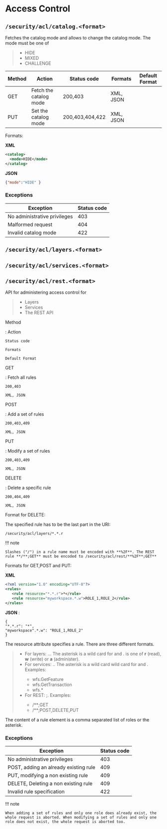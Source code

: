 # Access Control

## `/security/acl/catalog.<format>`

Fetches the catalog mode and allows to change the catalog mode. The mode must be one of

> -   HIDE
> -   MIXED
> -   CHALLENGE

| Method | Action                 | Status code     | Formats   | Default Format |
|--------|------------------------|-----------------|-----------|----------------|
| GET    | Fetch the catalog mode | 200,403         | XML, JSON |                |
| PUT    | Set the catalog mode   | 200,403,404,422 | XML, JSON |                |

Formats:

**XML**

``` xml
<catalog>
  <mode>HIDE</mode>
</catalog>
```

**JSON**

``` json
{"mode":"HIDE" }
```

### Exceptions

| Exception                    | Status code |
|------------------------------|-------------|
| No administrative privileges | 403         |
| Malformed request            | 404         |
| Invalid catalog mode         | 422         |

## `/security/acl/layers.<format>`

## `/security/acl/services.<format>`

## `/security/acl/rest.<format>`

API for administering access control for

> -   Layers
> -   Services
> -   The REST API

Method

:   Action

    Status code

    Formats

    Default Format

GET

:   Fetch all rules

    200,403

    XML, JSON

POST

:   Add a set of rules

    200,403,409

    XML, JSON

PUT

:   Modify a set of rules

    200,403,409

    XML, JSON

DELETE

:   Delete a specific rule

    200,404,409

    XML, JSON

Format for DELETE:

The specified rule has to be the last part in the URI:

    /security/acl/layers/*.*.r

!!! note

    Slashes ("/") in a rule name must be encoded with **%2F**. The REST rule **/**;GET** must be encoded to /security/acl/rest/**%2F**;GET**

Formats for GET,POST and PUT:

**XML**

``` xml
<?xml version="1.0" encoding="UTF-8"?>
<rules>
   <rule resource="*.*.r">*</rule>
   <rule resource="myworkspace.*.w">ROLE_1,ROLE_2</rule>
</rules> 
```

**JSON** :

    {
    "*.*.r": "*",
    "myworkspace".*.w": "ROLE_1,ROLE_2"
    }

The resource attribute specifies a rule. There are three different formats.

> -   For layers: <workspace>.<layer>.<access>. The asterisk is a wild card for <workspace> and <layer>. <access> is one of **r** (read), **w** (write) or **a** (administer).
> -   For services: <service>.<method>. The asterisk is a wild card wild card for <service> and <method>. Examples:
>     -   wfs.GetFeature
>     -   wfs.GetTransaction
>     -   wfs.*
> -   For REST: <URL Ant pattern>;<comma separated list of HTTP methods>. Examples:
>     -   /**;GET
>     -   /**;POST,DELETE,PUT

The content of a rule element is a comma separated list of roles or the asterisk.

### Exceptions

| Exception                             | Status code |
|---------------------------------------|-------------|
| No administrative privileges          | 403         |
| POST, adding an already existing rule | 409         |
| PUT, modifying a non existing rule    | 409         |
| DELETE, Deleting a non existing rule  | 409         |
| Invalid rule specification            | 422         |

!!! note

    When adding a set of rules and only one role does already exist, the whole request is aborted. When modifying a set of rules and only one role does not exist, the whole request is aborted too.
